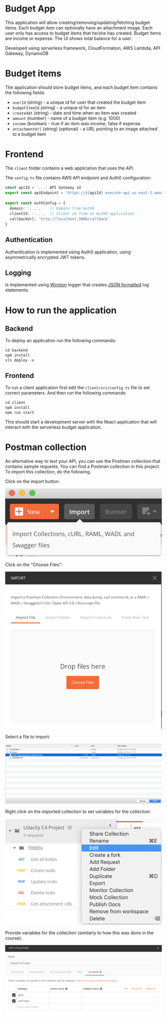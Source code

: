 # Budget App

This application will allow creating/removing/updating/fetching budget items. Each budget item can optionally have an attachment image. Each user only has access to budget items that he/she has created. Budget items are income or expense. The UI shows total balance for a user.

Developed using serverless framework, CloudFormation, AWS Lambda, API Gateway, DynamoDB

# Budget items

The application should store budget items, and each budget item contains the following fields:

- `userId` (string) - a unique id for user that created the budget item
- `budgetItemId` (string) - a unique id for an item
- `createdAt` (string) - date and time when an item was created
- `amount` (number) - name of a budget item (e.g. 1000)
- `income` (boolean) - true if an item was income, false if expense
- `attachmentUrl` (string) (optional) - a URL pointing to an image attached to a budget item

# Frontend

The `client` folder contains a web application that uses the API.

The `config.ts` file contains AWS API endpoint and Auth0 configuration:

```ts
const apiId = '...' API Gateway id
export const apiEndpoint = `https://${apiId}.execute-api.us-east-1.amazonaws.com/dev`

export const authConfig = {
  domain: '...',    // Domain from Auth0
  clientId: '...',  // Client id from an Auth0 application
  callbackUrl: 'http://localhost:3000/callback'
}
```

## Authentication

Authentication is implemented using Auth0 application, using asymmetrically encrypted JWT tokens.

## Logging

Is implemented using [Winston](https://github.com/winstonjs/winston) logger that creates [JSON formatted](https://stackify.com/what-is-structured-logging-and-why-developers-need-it/) log statements.

# How to run the application

## Backend

To deploy an application run the following commands:

```
cd backend
npm install
sls deploy -v
```

## Frontend

To run a client application first edit the `client/src/config.ts` file to set correct parameters. And then run the following commands:

```
cd client
npm install
npm run start
```

This should start a development server with the React application that will interact with the serverless budget application.

# Postman collection

An alternative way to test your API, you can use the Postman collection that contains sample requests. You can find a Postman collection in this project. To import this collection, do the following.

Click on the import button:

![Alt text](images/import-collection-1.png?raw=true 'Image 1')

Click on the "Choose Files":

![Alt text](images/import-collection-2.png?raw=true 'Image 2')

Select a file to import:

![Alt text](images/import-collection-3.png?raw=true 'Image 3')

Right click on the imported collection to set variables for the collection:

![Alt text](images/import-collection-4.png?raw=true 'Image 4')

Provide variables for the collection (similarly to how this was done in the course):

![Alt text](images/import-collection-5.png?raw=true 'Image 5')
